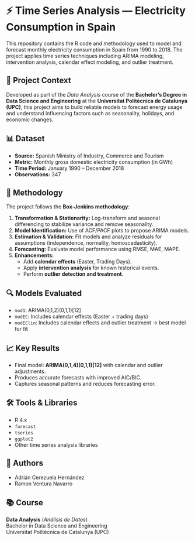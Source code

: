 # ⚡ Time Series Analysis — Electricity Consumption in Spain

This repository contains the R code and methodology used to model and forecast monthly electricity consumption in Spain from 1990 to 2018. The project applies time series techniques including ARIMA modeling, intervention analysis, calendar effect modeling, and outlier treatment.

## 📌 Project Context

Developed as part of the *Data Analysis* course of the **Bachelor’s Degree in Data Science and Engineering** at the **Universitat Politècnica de Catalunya (UPC)**, this project aims to build reliable models to forecast energy usage and understand influencing factors such as seasonality, holidays, and economic changes.

## 📊 Dataset

- **Source:** Spanish Ministry of Industry, Commerce and Tourism  
- **Metric:** Monthly gross domestic electricity consumption (in GWh)  
- **Time Period:** January 1990 – December 2018  
- **Observations:** 347

## 🧠 Methodology

The project follows the **Box-Jenkins methodology**:
1. **Transformation & Stationarity:** Log-transform and seasonal differencing to stabilize variance and remove seasonality.
2. **Model Identification:** Use of ACF/PACF plots to propose ARIMA models.
3. **Estimation & Validation:** Fit models and analyze residuals for assumptions (independence, normality, homoscedasticity).
4. **Forecasting:** Evaluate model performance using RMSE, MAE, MAPE.
5. **Enhancements:**  
   - Add **calendar effects** (Easter, Trading Days).  
   - Apply **intervention analysis** for known historical events.  
   - Perform **outlier detection and treatment**.

## 🔍 Models Evaluated

- `mod1`: ARIMA(0,1,2)(0,1,1)[12]
- `modEC`: Includes calendar effects (Easter + trading days)
- `modEClin`: Includes calendar effects and outlier treatment → best model for fit

## 📈 Key Results

- Final model: **ARIMA(0,1,4)(0,1,1)[12]** with calendar and outlier adjustments.
- Produces accurate forecasts with improved AIC/BIC.
- Captures seasonal patterns and reduces forecasting error.

## 🛠️ Tools & Libraries

- R 4.x
- `forecast`
- `tseries`
- `ggplot2`
- Other time series analysis libraries

## 👥 Authors

- Adrián Cerezuela Hernández  
- Ramon Ventura Navarro  

## 📚 Course

**Data Analysis** (*Análisis de Datos*)  
Bachelor in Data Science and Engineering  
Universitat Politècnica de Catalunya (UPC)
